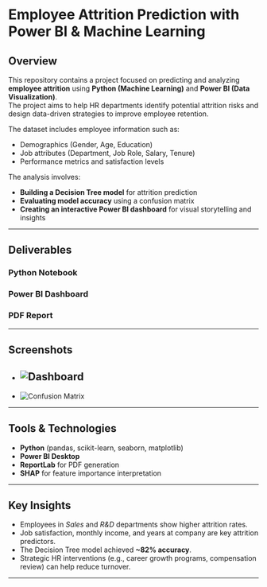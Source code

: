 #  Employee Attrition Prediction with Power BI & Machine Learning

##  Overview
This repository contains a project focused on predicting and analyzing **employee attrition** using **Python (Machine Learning)** and **Power BI (Data Visualization)**.  
The project aims to help HR departments identify potential attrition risks and design data-driven strategies to improve employee retention.

The dataset includes employee information such as:
- Demographics (Gender, Age, Education)
- Job attributes (Department, Job Role, Salary, Tenure)
- Performance metrics and satisfaction levels  

The analysis involves:
- **Building a Decision Tree model** for attrition prediction  
- **Evaluating model accuracy** using a confusion matrix  
- **Creating an interactive Power BI dashboard** for visual storytelling and insights  

---

##  Deliverables

###  Python Notebook
###  Power BI Dashboard 
###  PDF Report


---

##  Screenshots

- ![Dashboard](<img width="1126" height="639" alt="Screenshot 2025-10-27 210309" src="https://github.com/user-attachments/assets/d37a736b-17dd-447d-91a5-94ebbf8c9a4c" />
)
  ---
- ![Confusion Matrix](<img width="719" height="505" alt="Screenshot 2025-10-27 205253" src="https://github.com/user-attachments/assets/2d301748-1759-458b-9cde-69f288012b76" />
)

---

## Tools & Technologies
- **Python** (pandas, scikit-learn, seaborn, matplotlib)
- **Power BI Desktop**
- **ReportLab** for PDF generation
- **SHAP** for feature importance interpretation

---

##  Key Insights
- Employees in *Sales* and *R&D* departments show higher attrition rates.  
- Job satisfaction, monthly income, and years at company are key attrition predictors.  
- The Decision Tree model achieved **~82% accuracy**.  
- Strategic HR interventions (e.g., career growth programs, compensation review) can help reduce turnover.

---
